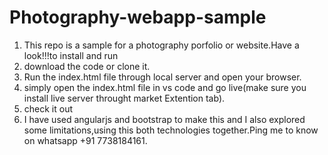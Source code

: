 # Photography-webapp-sample
1. This repo is a sample for a photography porfolio or website.Have a look!!!to install and run
2. download the code or clone it.
3. Run the index.html file through local server and open your browser.
4. simply open the index.html file in vs code and go live(make sure you install live server throught market Extention tab).
5. check it out 
6. I have used angularjs and bootstrap to make this and I also explored some limitations,using this both technologies together.Ping me to know on whatsapp +91 7738184161.
 

